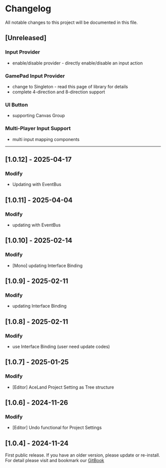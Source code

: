 ﻿# Changelog

All notable changes to this project will be documented in this file.

## [Unreleased]

### Input Provider
- enable/disable provider - directly enable/disable an input action

### GamePad Input Provider
- change to Singleton<T> - read this page of library for details
- complete 4-direction and 8-direction support

### UI Button
- supporting Canvas Group

### Multi-Player Input Support
- multi input mapping components

---

## [1.0.12] - 2025-04-17
### Modify
- Updating with EventBus

## [1.0.11] - 2025-04-04
### Modify
- updating with EventBus

## [1.0.10] - 2025-02-14
### Modify
- [Mono] updating Interface Binding 

## [1.0.9] - 2025-02-11
### Modify
- updating Interface Binding

## [1.0.8] - 2025-02-11
### Modify
- use Interface Binding (user need update codes)

## [1.0.7] - 2025-01-25
### Modify
- [Editor] AceLand Project Setting as Tree structure

## [1.0.6] - 2024-11-26
### Modify
- [Editor] Undo functional for Project Settings

## [1.0.4] - 2024-11-24
First public release. If you have an older version, please update or re-install.   
For detail please visit and bookmark our [GitBook](https://aceland-workshop.gitbook.io/aceland-unity-packages/)